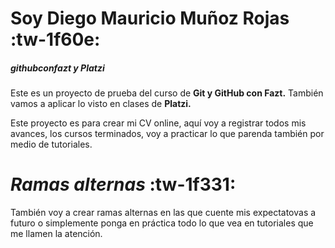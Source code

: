 # **Soy Diego Mauricio Muñoz Rojas** :tw-1f60e:

#####  githubconfazt y Platzi
Este es un proyecto de prueba del curso de **Git y GitHub con Fazt.**
También vamos a aplicar lo visto en clases de **Platzi.**

Este proyecto es para crear mi CV online, aquí voy a registrar todos mis avances, los cursos terminados, voy a practicar lo que parenda también por medio de tutoriales.

# *Ramas alternas* :tw-1f331: 

También voy a crear ramas alternas en las que cuente mis expectatovas a futuro o simplemente ponga en práctica todo lo que vea en tutoriales que me llamen la atención.
